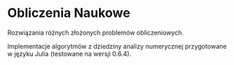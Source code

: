 # Obliczenia Naukowe

Rozwiązania różnych złożonych problemów obliczeniowych.

Implementacje algorytmów z dziedziny analizy numerycznej przygotowane w języku Julia (testowane na wersji 0.6.4).
